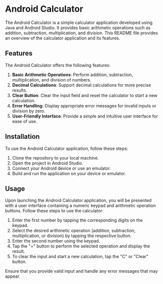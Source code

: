 # Android Calculator

The Android Calculator is a simple calculator application developed using Java and Android Studio. It provides basic arithmetic operations such as addition, subtraction, multiplication, and division. This README file provides an overview of the calculator application and its features.

## Features

The Android Calculator offers the following features:

1. **Basic Arithmetic Operations**: Perform addition, subtraction, multiplication, and division of numbers.
2. **Decimal Calculations**: Support decimal calculations for more precise results.
3. **Clear Button**: Clear the input field and reset the calculator to start a new calculation.
4. **Error Handling**: Display appropriate error messages for invalid inputs or division by zero.
5. **User-Friendly Interface**: Provide a simple and intuitive user interface for ease of use.

## Installation

To use the Android Calculator application, follow these steps:

1. Clone the repository to your local machine.
2. Open the project in Android Studio.
3. Connect your Android device or use an emulator.
4. Build and run the application on your device or emulator.

## Usage

Upon launching the Android Calculator application, you will be presented with a user interface containing a numeric keypad and arithmetic operation buttons. Follow these steps to use the calculator:

1. Enter the first number by tapping the corresponding digits on the keypad.
2. Select the desired arithmetic operation (addition, subtraction, multiplication, or division) by tapping the respective button.
3. Enter the second number using the keypad.
4. Tap the "=" button to perform the selected operation and display the result.
5. To clear the input and start a new calculation, tap the "C" or "Clear" button.

Ensure that you provide valid input and handle any error messages that may appear.


